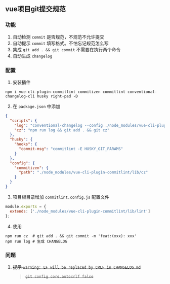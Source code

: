 ## vue项目git提交规范
### 功能
1. 自动检测 `commit` 是否规范，不规范不允许提交
2. 自动提示 `commit` 填写格式。不怕忘记规范怎么写
3. 集成 `git add . && git commit` 不需要在执行两个命令
4. 自动生成 `changelog`

### 配置
1. 安装插件
```shell
npm i vue-cli-plugin-commitlint commitizen commitlint conventional-changelog-cli husky right-pad -D
```

2. 在 `package.json` 中添加
```json
{
  "scripts": {
    "log": "conventional-changelog --config ./node_modules/vue-cli-plugin-commitlint/lib/log -i CHANGELOG.md -s -r 0",
    "cz": "npm run log && git add . && git cz"
  },
  "husky": {
    "hooks": {
      "commit-msg": "commitlint -E HUSKY_GIT_PARAMS"
    }
  },
  "config": {
    "commitizen": {
      "path": "./node_modules/vue-cli-plugin-commitlint/lib/cz"
    }
  }
}
```

3. 项目根目录增加 `commitlint.config.js` 配置文件
```js
module.exports = {
  extends: ['./node_modules/vue-cli-plugin-commitlint/lib/lint']
};
```

4. 使用
```shell
npm run cz  # git add . && git commit -m 'feat:(xxx): xxx'
npm run log # 生成 CHANGELOG
```

### 问题
1. ~~提示 `warning: LF will be replaced by CRLF in CHANGELOG.md`~~
   >~~`git config core.autocrlf false`~~


